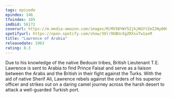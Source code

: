 ```yaml
---
tags: episode
epindex: 146
tfoindex: 105
imdbid: 56172
coverurl: https://m.media-amazon.com/images/M/MV5BYWY5ZjhjNGYtZmI2Ny00ODM0LWFkNzgtZmI1YzA2N2MxMzA0XkEyXkFqcGdeQXVyNjUwNzk3NDc@._V1_SY300_CR1,0,202,300_.jpg
spotifyurl: https://open.spotify.com/show/39lr9bBUcXgZRXsxTw1axM
title: "Lawrence of Arabia"
releasedate: 1963
rating: 8.3
---
```


Due to his knowledge of the native Bedouin tribes, British Lieutenant T.E. Lawrence is sent to Arabia to find Prince Faisal and serve as a liaison between the Arabs and the British in their fight against the Turks. With the aid of native Sherif Ali, Lawrence rebels against the orders of his superior officer and strikes out on a daring camel journey across the harsh desert to attack a well-guarded Turkish port.